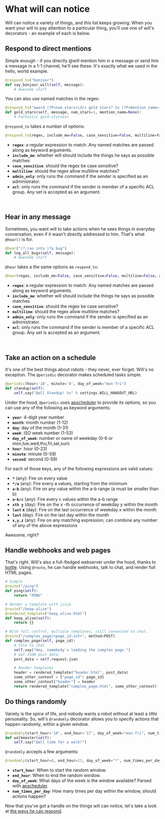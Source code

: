 # What will can notice

Will can notice a variety of things, and this list keeps growing.  When you want your will to pay attention to a particular thing, you'll use one of will's decorators - an example of each is below.


## Respond to direct mentions

Simple enough - if you directly @will mention him in a message *or* send him a message in a 1-1 channel, he'll see these.  It's exactly what we used in the hello, world example.

```python
@respond_to("bonjour")
def say_bonjour_will(self, message):
    # Awesome stuff
```

You can also use named matches in the regex:

```python
@respond_to("award (?P<num_stars>\d)+ gold stars? to (?P<mention_name>.*)")
def gold_stars(self, message, num_stars=1, mention_name=None):
    # Fantastic gold-starness
```

`@respond_to` takes a number of options:

```python
@respond_to(regex, include_me=False, case_sensitive=False, multiline=False, admin_only=False, acl=[])
```

- **`regex`**: a regular expression to match.  Any named matches are passed along as keyword arguments.
- **`include_me`**: whether will should include the things he says as possible matches
- **`case_sensitive`**: should the regex be case sensitive?
- **`multiline`**: should the regex allow multiline matches?
- **`admin_only`**: only runs the command if the sender is specified as an administrator.
- **`acl`**: only runs the command if the sender is member of a specific ACL group. Any set is accepted as an argument.

&nbsp; 

## Hear in any message

Sometimes, you want will to take actions when he sees things in everyday conversation, even if it wasn't directly addressed to him.  That's what `@hear()` is for.

```python
@hear("(?:ran into )?a bug")
def log_all_bugs(self, message):
    # Awesome stuff
```

`@hear` takes a the same options as `respond_to`:

```python
@hear(regex, include_me=False, case_sensitive=False, multiline=False, admin_only=False, acl=[])
```

- **`regex`**: a regular expression to match.  Any named matches are passed along as keyword arguments.
- **`include_me`**: whether will should include the things he says as possible matches
- **`case_sensitive`**: should the regex be case sensitive?
- **`multiline`**: should the regex allow multiline matches?
- **`admin_only`**: only runs the command if the sender is specified as an administrator.
- **`acl`**: only runs the command if the sender is member of a specific ACL group. Any set is accepted as an argument.

&nbsp; 

## Take an action on a schedule

It's one of the best things about robots - they never, ever forget.  Will's no exception.  The `@periodic` decorator makes scheduled tasks simple.

```python
@periodic(hour='10', minute='0', day_of_week="mon-fri")
def standup(self):
    self.say("@all Standup! %s" % settings.WILL_HANGOUT_URL)
```

Under the hood, `@periodic` uses [apscheduler](http://apscheduler.readthedocs.org/en/latest/cronschedule.html#available-fields) to provide its options, so you can use any of the following as keyword arguments:

- **`year`**: 4-digit year number
- **`month`**: month number (1-12)
- **`day`**: day of the month (1-31)
- **`week`**: ISO week number (1-53)
- **`day_of_week`**: number or name of weekday (0-6 or mon,tue,wed,thu,fri,sat,sun)
- **`hour`**: hour (0-23)
- **`minute`**: minute (0-59)
- **`second`**: second (0-59)


For each of those keys, any of the following expressions are valid values:

- **`*`** (any): Fire on every value
- **`*/a`** (any): Fire every a values, starting from the minimum
- **`a-b`** (any): Fire on any value within the a-b range (a must be smaller than b)
- **`a-b/c`** (any): Fire every c values within the a-b range
- **`xth y`** (day): Fire on the x -th occurrence of weekday y within the month
- **`last` x** (day): Fire on the last occurrence of weekday x within the month
- **`last`** (day): Fire on the last day within the month
- **`x,y,z`** (any): Fire on any matching expression; can combine any number of any of the above expressions


Awesome, right?


## Handle webhooks and web pages

That's right. Will's also a full-fledged webserver under the hood, thanks to [bottle](http://bottlepy.org).  Using `@route`, he can handle webhooks, talk to chat, and render full HTML pages.

```python
# Simple
@route("/ping")
def ping(self):
    return "PONG"

# Render a template with jinja
@route("/keep-alive")
@rendered_template("keep_alive.html")
def keep_alive(self):
    return {}

# With full control, multiple templates, still connected to chat.
@route("/complex_page/<page_id:int>", method=POST)
def complex_page(self, page_id):
    # Talk to chat
    self.say("Hey, somebody's loading the complex page.")
    # Get JSON post data:
    post_data = self.request.json

    # Render templates
    header = rendered_template("header.html", post_data)
    some_other_context = {"page_id": page_id}
    some_other_context["header"] = header
    return rendered_template("complex_page.html", some_other_context)
```

## Do things randomly

Variety is the spice of life, and nobody wants a robot without at least a *little* personality.  So, will's `@randomly` decorator allows you to specify actions that happen randomly, within a given window.

```python
@randomly(start_hour='10', end_hour='17', day_of_week="mon-fri", num_times_per_day=1)
def walkmaster(self):
    self.say("@all time for a walk!")
```

`@randomly` accepts a few arguments:

```python
@randomly(start_hour=0, end_hour=23, day_of_week="*", num_times_per_day=1):
```

- **`start_hour`**:  When to start the random window.
- **`end_hour`**:  When to end the random window.
- **`day_of_week`**:  What days of the week is the window available? Parsed with [apscheduler](http://apscheduler.readthedocs.org/en/latest/cronschedule.html#available-fields).
- **`num_times_per_day`**:  How many times per day within the window, should actions happen?


Now that you've got a handle on the things will can notice, let's take a look at [the ways he can respond](reply.md).